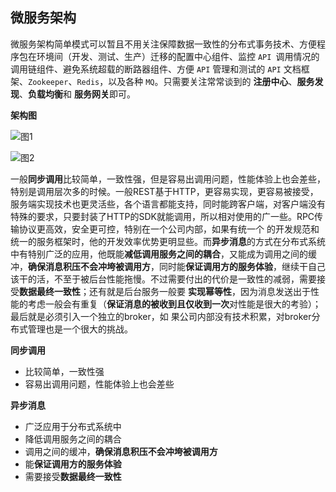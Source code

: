 ## 微服务架构

微服务架构简单模式可以暂且不用关注保障数据一致性的分布式事务技术、方便程序包在环境间（开发、测试、生产）迁移的配置中心组件、监控 `API `调用情况的调用链组件、避免系统超载的断路器组件、方便 `API` 管理和测试的 `API` 文档框架、`Zookeeper`、`Redis`，以及各种 `MQ`。只需要关注常常谈到的 **注册中心**、**服务发现**、**负载均衡**和 **服务网关**即可。

**架构图**

![图1](C:\Users\LENOVO\Desktop\图1.png)

![图2](C:\Users\LENOVO\Desktop\图2.png)

一般**同步调用**比较简单，一致性强，但是容易出调用问题，性能体验上也会差些，特别是调用层次多的时候。一般REST基于HTTP，更容易实现，更容易被接受，服务端实现技术也更灵活些，各个语言都能支持，同时能跨客户端，对客户端没有特殊的要求，只要封装了HTTP的SDK就能调用，所以相对使用的广一些。RPC传输协议更高效，安全更可控，特别在一个公司内部，如果有统一个 的开发规范和统一的服务框架时，他的开发效率优势更明显些。而**异步消息**的方式在分布式系统中有特别广泛的应用，他既能**减低调用服务之间的耦合**，又能成为调用之间的缓冲，**确保消息积压不会冲垮被调用方**，同时能**保证调用方的服务体验**，继续干自己该干的活，不至于被后台性能拖慢。不过需要付出的代价是一致性的减弱，需要接受**数据最终一致性**；还有就是后台服务一般要 **实现幂等性**，因为消息发送出于性能的考虑一般会有重复（**保证消息的被收到且仅收到一次**对性能是很大的考验）；最后就是必须引入一个独立的broker，如 果公司内部没有技术积累，对broker分布式管理也是一个很大的挑战。

**同步调用**

- 比较简单，一致性强
- 容易出调用问题，性能体验上也会差些

**异步消息**

- 广泛应用于分布式系统中
- 降低调用服务之间的耦合
- 调用之间的缓冲，**确保消息积压不会冲垮被调用方**
- 能**保证调用方的服务体验**
- 需要接受**数据最终一致性**